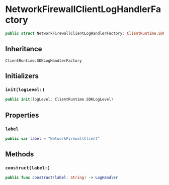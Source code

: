 # NetworkFirewallClientLogHandlerFactory

``` swift
public struct NetworkFirewallClientLogHandlerFactory: ClientRuntime.SDKLogHandlerFactory 
```

## Inheritance

`ClientRuntime.SDKLogHandlerFactory`

## Initializers

### `init(logLevel:)`

``` swift
public init(logLevel: ClientRuntime.SDKLogLevel) 
```

## Properties

### `label`

``` swift
public var label = "NetworkFirewallClient"
```

## Methods

### `construct(label:)`

``` swift
public func construct(label: String) -> LogHandler 
```
